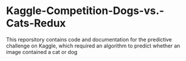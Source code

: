 # Kaggle-Competition-Dogs-vs.-Cats-Redux
This reporsitory contains code and documentation for the predictive challenge on Kaggle, which required an algorithm to predict whether an image contained a cat or dog
